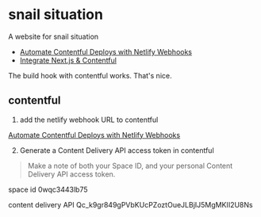 # snail situation

A website for snail situation

* [Automate Contentful Deploys with Netlify Webhooks](https://www.netlify.com/blog/2020/04/24/automate-contentful-deploys-with-netlify-webhooks/)
* [Integrate Next.js & Contentful](https://www.netlify.com/blog/2020/08/17/integrate-next.js-contentful/)

The build hook with contentful works. That's nice.

## contentful
1. add the netlify webhook URL to contentful

[Automate Contentful Deploys with Netlify Webhooks](https://www.netlify.com/blog/2020/04/24/automate-contentful-deploys-with-netlify-webhooks/)


2. Generate a Content Delivery API access token in contentful

> Make a note of both your Space ID, and your personal Content Delivery API access token.

space id
0wqc3443lb75

content delivery API
Qc_k9gr849gPVbKUcPZoztOueJLBjIJ5MgMKII2U8Ns